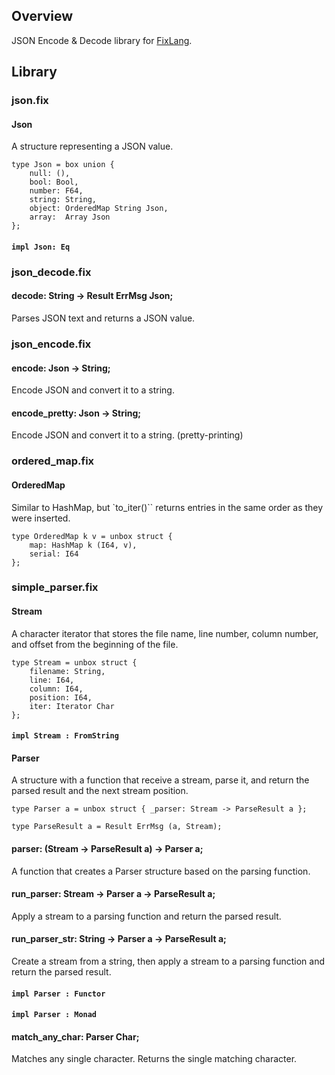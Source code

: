 ## Overview

JSON Encode & Decode library for [FixLang](https://github.com/tttmmmyyyy/fixlang).

## Library
### json.fix
#### Json
A structure representing a JSON value.
```
type Json = box union {
    null: (),
    bool: Bool,
    number: F64,
    string: String,
    object: OrderedMap String Json,
    array:  Array Json
};
```
#### `impl Json: Eq`

### json_decode.fix
#### decode: String -> Result ErrMsg Json;
Parses JSON text and returns a JSON value.

### json_encode.fix
#### encode: Json -> String;
Encode JSON and convert it to a string.

#### encode_pretty: Json -> String;
Encode JSON and convert it to a string. (pretty-printing)

### ordered_map.fix
#### OrderedMap
Similar to HashMap, but `to_iter()`` returns entries in the same order as they were inserted.

```
type OrderedMap k v = unbox struct {
    map: HashMap k (I64, v),
    serial: I64
};
```

### simple_parser.fix
#### Stream
A character iterator that stores the file name, line number, column number, 
and offset from the beginning of the file.

```
type Stream = unbox struct {
    filename: String,
    line: I64,
    column: I64,
    position: I64,
    iter: Iterator Char
};
```
#### `impl Stream : FromString`

#### Parser
A structure with a function that receive a stream, parse it, and 
return the parsed result and the next stream position.

```
type Parser a = unbox struct { _parser: Stream -> ParseResult a };

type ParseResult a = Result ErrMsg (a, Stream);
```

#### parser: (Stream -> ParseResult a) -> Parser a;
A function that creates a Parser structure based on the parsing function.

#### run_parser: Stream -> Parser a -> ParseResult a;
Apply a stream to a parsing function and return the parsed result.

#### run_parser_str: String -> Parser a -> ParseResult a;
Create a stream from a string, then apply a stream to a parsing function and return the parsed result.

#### `impl Parser : Functor`

#### `impl Parser : Monad`

#### match_any_char: Parser Char;
Matches any single character. Returns the single matching character.


